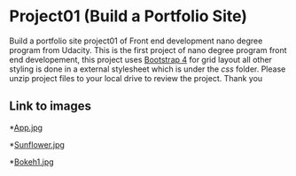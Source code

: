 # Project01 (Build a Portfolio Site)
Build a portfolio site project01 of Front end development nano degree program from Udacity.
This is the first project of nano degree program front end developement, this project uses [Bootstrap 4](https://getbootstrap.com/) for grid layout all other styling is done in a external stylesheet which is under the *css* folder. Please unzip project files to your local drive to review the project. Thank you 

## Link to images

*[App.jpg](https://images.pexels.com/photos/50614/pexels-photo-50614.jpeg?cs=srgb&dl=hand-mockup-samsung-galaxy-s6-edge-plus-50614.jpg&fm=jpg) 

*[Sunflower.jpg](https://images.pexels.com/photos/541484/sun-flower-blossom-bloom-pollen-541484.jpeg?cs=srgb&dl=beautiful-bloom-blossom-541484.jpg&fm=jpg)

*[Bokeh1.jpg](https://images.pexels.com/photos/1500523/pexels-photo-1500523.jpeg?cs=srgb&dl=bluhen-blume-farbe-1500523.jpg&fm=jpg)
